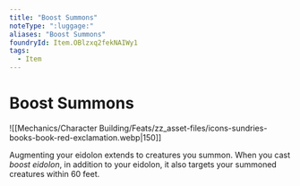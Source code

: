```yaml
---
title: "Boost Summons"
noteType: ":luggage:"
aliases: "Boost Summons"
foundryId: Item.OBlzxq2fekNAIWy1
tags:
  - Item
---
```


# Boost Summons
![[Mechanics/Character Building/Feats/zz_asset-files/icons-sundries-books-book-red-exclamation.webp|150]]

Augmenting your eidolon extends to creatures you summon. When you cast _boost eidolon_, in addition to your eidolon, it also targets your summoned creatures within 60 feet.
